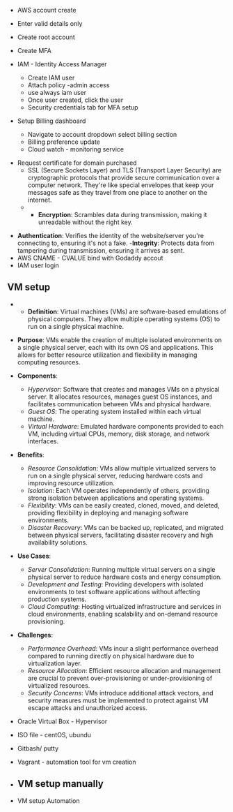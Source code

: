  -  AWS account create
 - Enter valid details only
 - Create root account
 - Create MFA
 - IAM  - Identity Access Manager
	 - Create IAM user
	 - Attach policy -admin access
	 - use always iam user 
	 - Once user created, click the user 
	 - Security credentials tab for MFA setup
 - Setup Billing dashboard

	 - Navigate to account dropdown select billing section
	 - Billing preference update
	 - Cloud watch  - monitoring service 
* Request certificate for domain purchased
	* SSL (Secure Sockets Layer) and TLS (Transport Layer Security) are cryptographic protocols that provide secure communication over a computer network. They're like special envelopes that keep your messages safe as they travel from one place to another on the internet.
	* -   **Encryption**: Scrambles data during transmission, making it unreadable without the right key.
-   **Authentication**: Verifies the identity of the website/server you're connecting to, ensuring it's not a fake.
-**Integrity**: Protects data from tampering during transmission, ensuring it arrives as sent.
- AWS CNAME - CVALUE bind with Godaddy accout
- IAM user login

## VM setup

 - -   **Definition**: Virtual machines (VMs) are software-based emulations of physical computers. They allow multiple operating systems (OS) to run on a single physical machine.
    
-   **Purpose**: VMs enable the creation of multiple isolated environments on a single physical server, each with its own OS and applications. This allows for better resource utilization and flexibility in managing computing resources.
    
-   **Components**:
    
    -   _Hypervisor_: Software that creates and manages VMs on a physical server. It allocates resources, manages guest OS instances, and facilitates communication between VMs and physical hardware.
    -   _Guest OS_: The operating system installed within each virtual machine.
    -   _Virtual Hardware_: Emulated hardware components provided to each VM, including virtual CPUs, memory, disk storage, and network interfaces.
-   **Benefits**:
    
    -   _Resource Consolidation_: VMs allow multiple virtualized servers to run on a single physical server, reducing hardware costs and improving resource utilization.
    -   _Isolation_: Each VM operates independently of others, providing strong isolation between applications and operating systems.
    -   _Flexibility_: VMs can be easily created, cloned, moved, and deleted, providing flexibility in deploying and managing software environments.
    -   _Disaster Recovery_: VMs can be backed up, replicated, and migrated between physical servers, facilitating disaster recovery and high availability solutions.
-   **Use Cases**:
    
    -   _Server Consolidation_: Running multiple virtual servers on a single physical server to reduce hardware costs and energy consumption.
    -   _Development and Testing_: Providing developers with isolated environments to test software applications without affecting production systems.
    -   _Cloud Computing_: Hosting virtualized infrastructure and services in cloud environments, enabling scalability and on-demand resource provisioning.
-   **Challenges**:
    
    -   _Performance Overhead_: VMs incur a slight performance overhead compared to running directly on physical hardware due to virtualization layer.
    -   _Resource Allocation_: Efficient resource allocation and management are crucial to prevent over-provisioning or under-provisioning of virtualized resources.
    -   _Security Concerns_: VMs introduce additional attack vectors, and security measures must be implemented to protect against VM escape attacks and unauthorized access.

- Oracle Virtual Box - Hypervisor
- ISO file - centOS, ubundu
- Gitbash/ putty
- Vagrant - automation tool for vm creation
- VM setup manually
	- 
- VM setup Automation
<!--stackedit_data:
eyJoaXN0b3J5IjpbODA1MDExNDU3LDExOTEyNTA5MTIsLTY4MT
g1MDY4MSwtMTQ3MzExMDg1LDE5MjY3MzIwMTgsLTQ5ODI3NzEx
OSwxNjAyOTM1MzQxLC0xODI0NTY5MjczLDg5NDA3MDk4MF19
-->